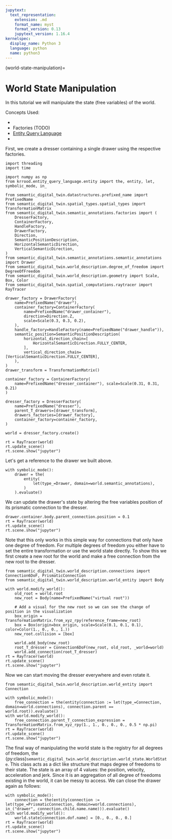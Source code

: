 ```yaml
---
jupytext:
  text_representation:
    extension: .md
    format_name: myst
    format_version: 0.13
    jupytext_version: 1.16.4
kernelspec:
  display_name: Python 3
  language: python
  name: python3
---
```


(world-state-manipulation)=
# World State Manipulation

In this tutorial we will manipulate the state (free variables) of the world.

Concepts Used:
- [](visualizing-worlds)
- Factories (TODO)
- [Entity Query Language](https://abdelrhmanbassiouny.github.io/entity_query_language/intro.html)
- [](world-structure-manipulation)

First, we create a dresser containing a single drawer using the respective factories.

```{code-cell} ipython2
import threading
import time

import numpy as np
from krrood.entity_query_language.entity import the, entity, let, symbolic_mode, in_

from semantic_digital_twin.datastructures.prefixed_name import PrefixedName
from semantic_digital_twin.spatial_types.spatial_types import TransformationMatrix
from semantic_digital_twin.semantic_annotations.factories import (
    DresserFactory,
    ContainerFactory,
    HandleFactory,
    DrawerFactory,
    Direction,
    SemanticPositionDescription,
    HorizontalSemanticDirection,
    VerticalSemanticDirection,
)
from semantic_digital_twin.semantic_annotations.semantic_annotations import Drawer
from semantic_digital_twin.world_description.degree_of_freedom import DegreeOfFreedom
from semantic_digital_twin.world_description.geometry import Scale, Box, Color
from semantic_digital_twin.spatial_computations.raytracer import RayTracer

drawer_factory = DrawerFactory(
    name=PrefixedName("drawer"),
    container_factory=ContainerFactory(
        name=PrefixedName("drawer_container"),
        direction=Direction.Z,
        scale=Scale(0.3, 0.3, 0.2),
    ),
    handle_factory=HandleFactory(name=PrefixedName("drawer_handle")),
    semantic_position=SemanticPositionDescription(
        horizontal_direction_chain=[
            HorizontalSemanticDirection.FULLY_CENTER,
        ],
        vertical_direction_chain=[VerticalSemanticDirection.FULLY_CENTER],
    ),
)
drawer_transform = TransformationMatrix()

container_factory = ContainerFactory(
    name=PrefixedName("dresser_container"), scale=Scale(0.31, 0.31, 0.21)
)

dresser_factory = DresserFactory(
    name=PrefixedName("dresser"),
    parent_T_drawers=[drawer_transform],
    drawers_factories=[drawer_factory],
    container_factory=container_factory,
)

world = dresser_factory.create()

rt = RayTracer(world)
rt.update_scene()
rt.scene.show("jupyter")
```

Let's get a reference to the drawer we built above.

```{code-cell} ipython2
with symbolic_mode():
    drawer = the(
        entity(
            let(type_=Drawer, domain=world.semantic_annotations),
        )
    ).evaluate()
```

We can update the drawer's state by altering the free variables position of its prismatic connection to the dresser.

```{code-cell} ipython2
drawer.container.body.parent_connection.position = 0.1
rt = RayTracer(world)
rt.update_scene()
rt.scene.show("jupyter")
```

Note that this only works in this simple way for connections that only have one degree of freedom. For multiple degrees of freedom you either have to set the entire transformation or use the world state directly.
To show this we first create a new root for the world and make a free connection from the new root to the dresser.

```{code-cell} ipython2
from semantic_digital_twin.world_description.connections import Connection6DoF, PrismaticConnection
from semantic_digital_twin.world_description.world_entity import Body

with world.modify_world():
    old_root = world.root
    new_root = Body(name=PrefixedName("virtual root"))
    
    # Add a visual for the new root so we can see the change of position in the visualization
    box_origin = TransformationMatrix.from_xyz_rpy(reference_frame=new_root)
    box = Box(origin=box_origin, scale=Scale(0.1, 0.1, 0.1), color=Color(1., 0., 0., 1.))
    new_root.collision = [box]
    
    world.add_body(new_root)
    root_T_dresser = Connection6DoF(new_root, old_root, _world=world)
    world.add_connection(root_T_dresser)
rt = RayTracer(world)
rt.update_scene()
rt.scene.show("jupyter")
```

Now we can start moving the dresser everywhere and even rotate it.

```{code-cell} ipython2
from semantic_digital_twin.world_description.world_entity import Connection

with symbolic_mode():
    free_connection = the(entity(connection := let(type_=Connection, domain=world.connections), connection.parent == world.root)).evaluate()
with world.modify_world():
    free_connection.parent_T_connection_expression = TransformationMatrix.from_xyz_rpy(1., 1., 0., 0., 0., 0.5 * np.pi)
rt = RayTracer(world)
rt.update_scene()
rt.scene.show("jupyter")
```

The final way of manipulating the world state is the registry for all degrees of freedom, the {py:class}`semantic_digital_twin.world_description.world_state.WorldState`.
This class acts as a dict like structure that maps degree of freedoms to their state.
The state is an array of 4 values: the position, velocity, acceleration and jerk.
Since it is an aggregation of all degree of freedoms existing in the world, it can be messy to access.
We can close the drawer again as follows:

```{code-cell} ipython2
with symbolic_mode():
    connection = the(entity(connection := let(type_=PrismaticConnection, domain=world.connections), in_("drawer", connection.child.name.name))).evaluate()
with world.modify_world():
    world.state[connection.dof.name] = [0., 0., 0., 0.]
rt = RayTracer(world)
rt.update_scene()
rt.scene.show("jupyter")
```
